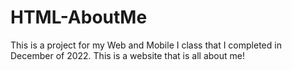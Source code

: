 # HTML-AboutMe
This is a project for my Web and Mobile I class that I completed in December of 2022. This is a website that is all about me!
